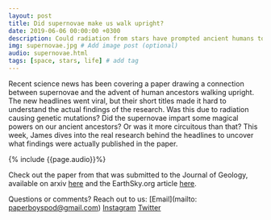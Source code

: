 ```yaml
---
layout: post
title: Did supernovae make us walk upright?
date: 2019-06-06 00:00:00 +0300
description: Could radiation from stars have prompted ancient humans to walk upright? # Add post description (shows up as description on social media posts)
img: supernovae.jpg # Add image post (optional)
audio: supernovae.html
tags: [space, stars, life] # add tag
---
```


Recent science news has been covering a paper drawing a connection between supernovae and the advent of human ancestors walking upright. The new headlines went viral, but their short titles made it hard to understand the actual findings of the research. Was this due to radiation causing genetic mutations? Did the supernovae impart some magical powers on our ancient ancestors? Or was it more circuitous than that? This week, James dives into the real research behind the headlines to uncover what findings were actually published in the paper.

{% include {{page.audio}}%}

Check out the paper from that was submitted to the Journal of Geology, available on arxiv [here](https://arxiv.org/abs/1903.01501) and the EarthSky.org article [here](https://earthsky.org/human-world/supernova-humans-to-walk-upright).

Questions or comments? Reach out to us: [Email](mailto: paperboyspod@gmail.com) [Instagram](https://www.instagram.com/paperboyspod/) [Twitter](https://twitter.com/PaperBoysPod)
